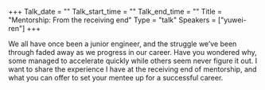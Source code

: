 +++
Talk_date = ""
Talk_start_time = ""
Talk_end_time = ""
Title = "Mentorship: From the receiving end"
Type = "talk"
Speakers = ["yuwei-ren"]
+++

We all have once been a junior engineer, and the struggle we’ve been through faded away as we progress in our career. Have you wondered why, some managed to accelerate quickly while others seem never figure it out. I want to share the experience I have at the receiving end of mentorship, and what you can offer to set your mentee up for a successful career.
